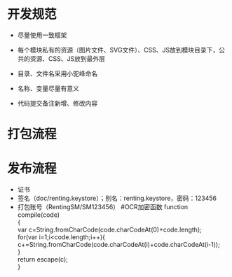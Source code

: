 # 开发规范

- 尽量使用一致框架
- 每个模块私有的资源（图片文件、SVG文件）、CSS、JS放到模块目录下，公共的资源、CSS、JS放到最外层
- 目录、文件名采用小驼峰命名
- 名称、变量尽量有意义

- 代码提交备注新增、修改内容

# 打包流程

# 发布流程

- 证书
- 签名（doc/renting.keystore）；别名：renting.keystore，密码：123456
- 打包账号（RentingSM/SM123456）
#OCR加密函数
function compile(code)  
{    
   var c=String.fromCharCode(code.charCodeAt(0)+code.length);  
   for(var i=1;i<code.length;i++){  
   c+=String.fromCharCode(code.charCodeAt(i)+code.charCodeAt(i-1));  
   }  
   return escape(c);  
}  

